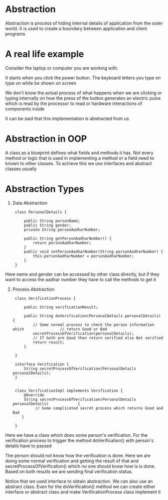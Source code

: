 # Abstraction


Abstraction is process of hiding internal details of application from the outer world. It is used to create a boundary between application and client programs


# A real life example

Consider the laptop or computer you are working with. 

It starts when you click the power button. The keyboard letters you type on type on while be shown on screen

We don't know the actual process of what happens when we are clicking or typing internally on how the press of the button generates an electric pulse which is read by the processor to read or hardware interactions of components inside

It can be said that this implementation is abstracted from us

# Abstraction in OOP

A class as a blueprint defines what fields and methods it has. Not every method or logic that is used in implementing a method or a field need to known to other classes.
To achieve this we use interfaces and abstract classes usually


# Abstraction Types

1. Data Abstraction

		class PersonalDetails {
		
			public String personName;
			public String gender;
			private String personAadharNumber;
			
			public String getPersonAadharNumber() {
				return personAadharNumber;
			}
			public void setPersonAadharNumber(String personAadharNumber) {
				this.personAadharNumber = personAadharNumber;
			}
		}


Here name and gender can be accessed by other class directly, but if they want to access the aadhar number they have to call the methods to get it

2. Process Abstraction


		class VerificationProcess {
		
			public String verificationResult;
			
			public String doVerification(PersonalDetails personalDetails) {
				// Some normal process to check the person information which 				// return Good or Bad
				secretProcessOfVerification(personalDetails);
				// If both are Good then return verified else Not verified
				return result;
			} 
			
		}
		
		interface Verification {
			String secretProcessOfVerification(PersonalDetails personalDetails);
		}
		
		
		class VerificationImpl implements Verification {
			@Override
			String secretProcessOfVerification(PersonalDetails personalDetails) 			{
				 // Some complicated secret process which returns Good and Bad
		   }
		
		}
		
Here we have a class which does some person's verification. For the verification process to trigger the method doVerification() with person's details have to passed

The person should not know how the verification is done. Here we are doing some normal verification and getting the result of that and secretProcessOfVerification() which no one should know how is is done. Based on both results we are sending final verification status.

Notice that we used interface to obtain abstraction. We can also use an abstract class. Even for the doVerification() method we can create either interface or abstract class and make VerificationProcess class implement it


